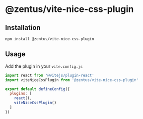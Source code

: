 # @zentus/vite-nice-css-plugin

## Installation

`npm install @zentus/vite-nice-css-plugin`

## Usage

Add the plugin in your `vite.config.js`

```js
import react from '@vitejs/plugin-react'
import viteNiceCssPlugin from '@zentus/vite-nice-css-plugin'

export default defineConfig({
  plugins: [
    react(),
    viteNiceCssPlugin()
  ]
})
```
